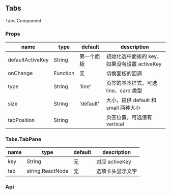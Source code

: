 ## Tabs

Tabs Component.

### Props
|name|type|default|description|
|---|---|---|---|
|defaultActiveKey|String|第一个面板|初始化选中面板的 key，如果没有设置 activeKey|
|onChange|Function|无|切换面板的回调|
|type|String|'line'|页签的基本样式，可选 line、card 类型|
|size|String|'default'|大小，提供 default 和 small 两种大小|
|tabPosition|String||页签位置，可选值有 vertical|

### Tabs.TabPane
|name|type|default|description|
|---|---|---|---|
|key|String|无|对应 activeKey|
|tab|string,ReactNode|无|选项卡头显示文字|

### Api